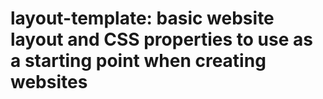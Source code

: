 # layout-template: basic website layout and CSS properties to use as a starting point when creating websites

